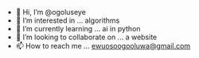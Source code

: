 - 👋 Hi, I’m @ogoluseye
- 👀 I’m interested in ... algorithms
- 🌱 I’m currently learning ... ai in python
- 💞️ I’m looking to collaborate on ... a website
- 📫 How to reach me ... ewuosoogooluwa@gmail.com

<!---
ogoluseye/ogoluseye is a ✨ special ✨ repository because its `README.md` (this file) appears on your GitHub profile.
You can click the Preview link to take a look at your changes.
--->
